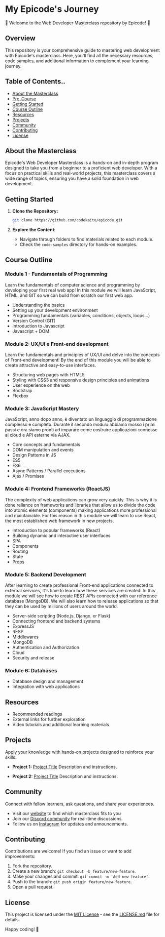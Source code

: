 # My Epicode's Journey

🚀 Welcome to the Web Developer Masterclass repository by Epicode! 🚀

## Overview

This repository is your comprehensive guide to mastering web development with Epicode's masterclass. Here, you'll find all the necessary resources, code samples, and additional information to complement your learning journey.

## Table of Contents..

- [About the Masterclass](#about-the-masterclass)
- [Pre-Course](https://codekaito.github.io/Epicode-Challenge/)
- [Getting Started](#getting-started)
- [Course Outline](#course-outline)
- [Resources](#resources)
- [Projects](#projects)
- [Community](#community)
- [Contributing](#contributing)
- [License](#license)

## About the Masterclass

Epicode's Web Developer Masterclass is a hands-on and in-depth program designed to take you from a beginner to a proficient web developer. With a focus on practical skills and real-world projects, this masterclass covers a wide range of topics, ensuring you have a solid foundation in web development.

## Getting Started

1. **Clone the Repository:**
   ```bash
   git clone https://github.com/codekaito/epicode.git
   ```

2. **Explore the Content:**
   - Navigate through folders to find materials related to each module. 
   - Check the `code-samples` directory for hands-on examples.

## Course Outline

### Module 1 - Fundamentals of Programming
Learn the fundamentals of computer science and programming by developing your first real web app!
In this module we will learn JavaScript, HTML, and GIT so we can build from scratch
our first web app.
- Understanding the basics
- Setting up your development environment
- Programming fundamentals (variables, conditions, objects, loops...)
- Version Control (GIT)
- Introduction to Javascript
- Javascript + DOM

### Module 2: UX/UI e Front-end development
Learn the fundamentals and principles of UX/UI and delve into the concepts of Front-end development!
By the end of this module you will be able to create attractive and easy-to-use interfaces.
- Structuring web pages with HTML5
- Styling with CSS3 and responsive design principles and animations
- User experience on the web
- Bootstrap
- Flexbox

### Module 3: JavaScript Mastery
JavaScript, anno dopo anno, è diventato un linguaggio di programmazione complesso e completo.
Durante il secondo modulo abbiamo mosso i primi passi e ora siamo pronti ad imparare come
costruire applicazioni connesse al cloud e API esterne via AJAX.
- Core concepts and fundamentals
- DOM manipulation and events
- Design Patterns in JS
- ES5
- ES6
- Async Patterns / Parallel executions
- Ajax / Promises

### Module 4: Frontend Frameworks (ReactJS)
The complexity of web applications can grow very quickly. This is why it is done
reliance on frameworks and libraries that allow us to divide the code into atomic elements
(components) making applications more professional and maintainable. For this reason in this
module we will learn to use React, the most established web framework in new projects.
- Introduction to popular frameworks (React)
- Building dynamic and interactive user interfaces
- SPA
- Components
- Routing
- State
- Props

### Module 5: Backend Development
After learning to create professional Front-end applications connected to external services,
It's time to learn how these services are created. In this module we will see how to create REST
APIs connected with our reference database (MongoDB). We will also learn how to release
applications so that they can be used by millions of users around the world.
- Server-side scripting (Node.js, Django, or Flask)
- Connecting frontend and backend systems
- ExpressJS
- RESP
- Middlewares
- MongoDB
- Authentication and Authorization
- Cloud
- Security and release

### Module 6: Databases
- Database design and management
- Integration with web applications

## Resources

- Recommended readings
- External links for further exploration
- Video tutorials and additional learning materials

## Projects

Apply your knowledge with hands-on projects designed to reinforce your skills.

- **Project 1:** [Project Title](./projects/project1)
  Description and instructions.

- **Project 2:** [Project Title](./projects/project2)
  Description and instructions.

## Community

Connect with fellow learners, ask questions, and share your experiences.

- Visit our [website](https://epicode.com/it/) to find which masterclass fits to you
- Join our [Discord community](https://discord.com/channels/885470062335623198/912034886523686932) for real-time discussions.
- Follow us on [Instagram](https://www.instagram.com/epicode.italia/) for updates and announcements.

## Contributing

Contributions are welcome! If you find an issue or want to add improvements:

1. Fork the repository.
2. Create a new branch: `git checkout -b feature/new-feature`.
3. Make your changes and commit: `git commit -m 'Add new feature'`.
4. Push to the branch: `git push origin feature/new-feature`.
5. Open a pull request.

## License

This project is licensed under the [MIT License](./LICENSE.md) - see the [LICENSE.md](./LICENSE.md) file for details.

Happy coding! 🚀
